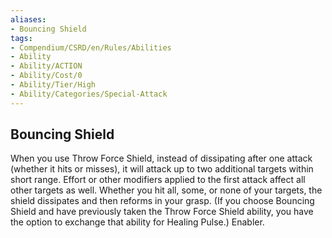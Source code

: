 ```yaml
---
aliases:
- Bouncing Shield
tags:
- Compendium/CSRD/en/Rules/Abilities
- Ability
- Ability/ACTION
- Ability/Cost/0
- Ability/Tier/High
- Ability/Categories/Special-Attack
---
```


  
## Bouncing Shield  
When you use Throw Force Shield, instead of dissipating after one attack (whether it hits or misses), it will attack up to two additional targets within short range. Effort or other modifiers applied to the first attack affect all other targets as well. Whether you hit all, some, or none of your targets, the shield dissipates and then reforms in your grasp. (If you choose Bouncing Shield and have previously taken the Throw Force Shield ability, you have the option to exchange that ability for Healing Pulse.) Enabler.